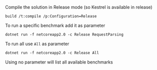 ﻿Compile the solution in Release mode (so Kestrel is available in release)
```
build /t:compile /p:Configuration=Release
```
To run a specific benchmark add it as parameter
```
dotnet run -f netcoreapp2.0 -c Release RequestParsing
```
To run all use `All` as parameter
```
dotnet run -f netcoreapp2.0 -c Release All
```
Using no parameter will list all available benchmarks
